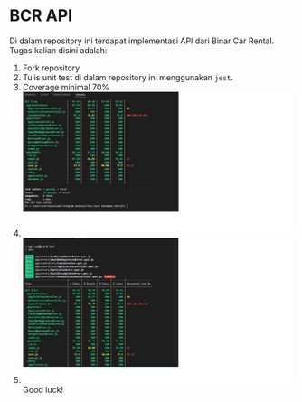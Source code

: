 # BCR API

Di dalam repository ini terdapat implementasi API dari Binar Car Rental.
Tugas kalian disini adalah:
1. Fork repository
2. Tulis unit test di dalam repository ini menggunakan `jest`.
3. Coverage minimal 70%
4. ![test result](./gb1.jpg)
5. ![test result](./gb2.jpg)
Good luck!
